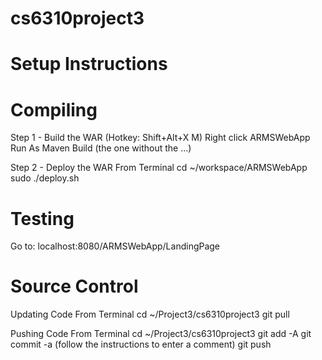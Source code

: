 # cs6310project3

# Setup Instructions



# Compiling

Step 1 - Build the WAR (Hotkey: Shift+Alt+X M)
	Right click ARMSWebApp
	Run As
	Maven Build (the one without the ...)

Step 2 - Deploy the WAR
	From Terminal
	cd ~/workspace/ARMSWebApp
	sudo ./deploy.sh

# Testing

Go to: localhost:8080/ARMSWebApp/LandingPage

# Source Control

Updating Code
	From Terminal
	cd ~/Project3/cs6310project3
	git pull

Pushing Code
	From Terminal
	cd ~/Project3/cs6310project3
	git add -A
	git commit -a (follow the instructions to enter a comment)
	git push
	
